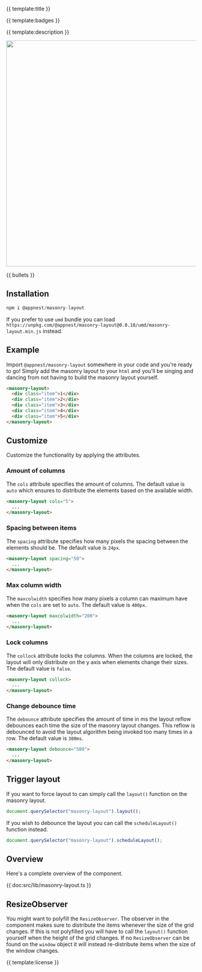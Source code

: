 {{ template:title }}

{{ template:badges }}

{{ template:description }}

<p align="center">
	<img src="https://raw.githubusercontent.com/andreasbm/masonry-layout/master/example.gif" width="600">
</p>

{{ bullets }}

## Installation

```javascript
npm i @appnest/masonry-layout
```

If you prefer to use `umd` bundle you can load `https://unpkg.com/@appnest/masonry-layout@0.0.18/umd/masonry-layout.min.js` instead.

## Example

Import `@appnest/masonry-layout` somewhere in your code and you're ready to go! Simply add the masonry layout to your `html` and you'll be singing and dancing from not having to build the masonry layout yourself.

```html
<masonry-layout>
  <div class="item">1</div>
  <div class="item">2</div>
  <div class="item">3</div>
  <div class="item">4</div>
  <div class="item">5</div>
</masonry-layout>
```

## Customize

Customize the functionality by applying the attributes.

### Amount of columns

The `cols` attribute specifies the amount of columns. The default value is `auto` which ensures to distribute the elements based on the available width.

```html
<masonry-layout cols="5">
  ...
</masonry-layout>
```

### Spacing between items

The `spacing` attribute specifies how many pixels the spacing between the elements should be. The default value is `24px`.

```html
<masonry-layout spacing="50">
  ...
</masonry-layout>
```

### Max column width

The `maxcolwidth` specifies how many pixels a column can maximum have when the `cols` are set to `auto`. The default value is `400px`.

```html
<masonry-layout maxcolwidth="200">
  ...
</masonry-layout>
```

### Lock columns

The `collock` attribute locks the columns. When the columns are locked, the layout will only distribute on the y axis when elements change their sizes. The default value is `false`.

```html
<masonry-layout collock>
  ...
</masonry-layout>
```

### Change debounce time

The `debounce` attribute specifies the amount of time in ms the layout reflow debounces each time the size of the masonry layout changes. This reflow is debounced to avoid the layout algorithm being invoked too many times in a row. The default value is `300ms`.

```html
<masonry-layout debounce="500">
  ...
</masonry-layout>
```

## Trigger layout

If you want to force layout to can simply call the `layout()` function on the masonry layout.

```js
document.querySelector("masonry-layout").layout();
```

If you wish to debounce the layout you can call the `scheduleLayout()` function instead.

```js
document.querySelector("masonry-layout").scheduleLayout();
```

## Overview

Here's a complete overview of the component.

{{ doc:src/lib/masonry-layout.ts }}

## ResizeObserver

You might want to polyfill the `ResizeObserver`. The observer in the component makes sure to distribute the items whenever the size of the grid changes. If this is not polyfilled you will have to call the `layout()` function yourself when the height of the grid changes. If no `ResizeObserver` can be found on the `window` object it will instead re-distribute items when the size of the window changes.

{{ template:license }}


